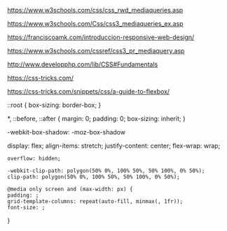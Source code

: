 https://www.w3schools.com/css/css_rwd_mediaqueries.asp

https://www.w3schools.com/Css/css3_mediaqueries_ex.asp

https://franciscoamk.com/introduccion-responsive-web-design/

https://www.w3schools.com/cssref/css3_pr_mediaquery.asp

http://www.developphp.com/lib/CSS#Fundamentals

https://css-tricks.com/

https://css-tricks.com/snippets/css/a-guide-to-flexbox/

::root {
    box-sizing: border-box;
}

*, ::before, ::after {
    margin: 0; padding: 0; box-sizing: inherit;
}

 -webkit-box-shadow:
  -moz-box-shadow
  
  display: flex;
    align-items: stretch;
    justify-content: center;
    flex-wrap: wrap;
    
    
    overflow: hidden;
    
    -webkit-clip-path: polygon(50% 0%, 100% 50%, 50% 100%, 0% 50%);
    clip-path: polygon(50% 0%, 100% 50%, 50% 100%, 0% 50%);
    
    @media only screen and (max-width: px) {
    padding: ;
    grid-template-columns: repeat(auto-fill, minmax(, 1fr));
    font-size: ;
}
    
 
 
